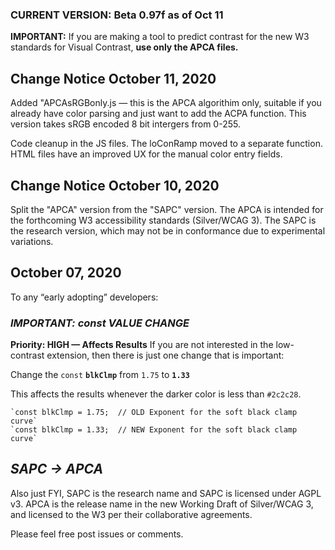 ### CURRENT VERSION: Beta 0.97f as of Oct 11

**IMPORTANT:** If you are making a tool to predict contrast for the new W3 standards for Visual Contrast, **use only the APCA files.**


## Change Notice October 11, 2020
Added "APCAsRGBonly.js — this is the APCA algorithim only, suitable if you already have color parsing and just want to add the ACPA function. This version takes sRGB encoded 8 bit intergers from 0-255.

Code cleanup in the JS files. The loConRamp moved to a separate function.
HTML files have an improved UX for the manual color entry fields.

## Change Notice October 10, 2020
Split the "APCA" version from the "SAPC" version. The APCA is intended for the forthcoming W3 accessibility standards (Silver/WCAG 3). The SAPC is the research version, which may not be in conformance due to experimental variations.

## October 07, 2020
To any “early adopting” developers: 
### _IMPORTANT: const VALUE CHANGE_
**Priority: HIGH — Affects Results**
If you are not interested in the low-contrast extension, then there is just one change that is important:

Change the `const` **`blkClmp`** from `1.75` to **`1.33`**

This affects the results whenever the darker color is less than `#2c2c28`.

	`const blkClmp = 1.75;	// OLD Exponent for the soft black clamp curve`
	`const blkClmp = 1.33;	// NEW Exponent for the soft black clamp curve`

## _SAPC -> APCA_
Also just FYI, SAPC is the research name and SAPC is licensed under AGPL v3. 
APCA is the release name in the new Working Draft of Silver/WCAG 3, and licensed to the W3 per their collaborative agreements.

Please feel free post issues or comments.
